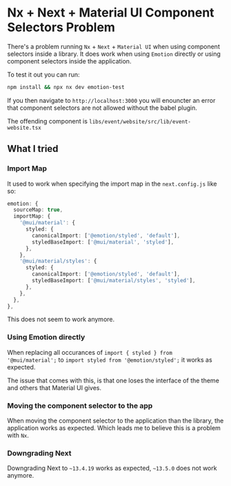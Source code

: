 # Nx + Next + Material UI Component Selectors Problem

There's a problem running `Nx` + `Next` + `Material UI` when using component selectors inside a library. It does work when using `Emotion` directly or using component selectors inside the application.

To test it out you can run:

```bash
npm install && npx nx dev emotion-test
```

If you then navigate to `http://localhost:3000` you will enouncter an error that component selectors are not allowed without the babel plugin.

The offending component is `libs/event/website/src/lib/event-website.tsx`

## What I tried

### Import Map

It used to work when specifying the import map in the `next.config.js` like so:

```typescript
emotion: {
  sourceMap: true,
  importMap: {
    '@mui/material': {
      styled: {
        canonicalImport: ['@emotion/styled', 'default'],
        styledBaseImport: ['@mui/material', 'styled'],
      },
    },
    '@mui/material/styles': {
      styled: {
        canonicalImport: ['@emotion/styled', 'default'],
        styledBaseImport: ['@mui/material/styles', 'styled'],
      },
    },
  },
},
```

This does not seem to work anymore.

### Using Emotion directly

When replacing all occurances of `import { styled } from '@mui/material';` to `import styled from '@emotion/styled';` it works as expected.

The issue that comes with this, is that one loses the interface of the theme and others that Material UI gives.

### Moving the component selector to the app

When moving the component selector to the application than the library, the application works as expected. Which leads me to believe this is a problem with `Nx`.

### Downgrading Next

Downgrading Next to `~13.4.19` works as expected, `~13.5.0` does not work anymore.
